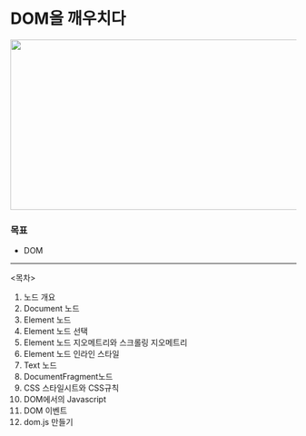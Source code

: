 # DOM을 깨우치다

<p align='center'><img src="https://user-images.githubusercontent.com/76730867/141681254-0ffcaf89-add0-4b80-91aa-8f45ecf9db9a.jpg" width="600" height="300"/></center></p>

### 목표

-   DOM

---

<목차>

1. 노드 개요
2. Document 노드
3. Element 노드
4. Element 노드 선택
5. Element 노드 지오메트리와 스크롤링 지오메트리
6. Element 노드 인라인 스타일
7. Text 노드
8. DocumentFragment노드
9. CSS 스타일시트와 CSS규칙
10. DOM에서의 Javascript
11. DOM 이벤트
12. dom.js 만들기
